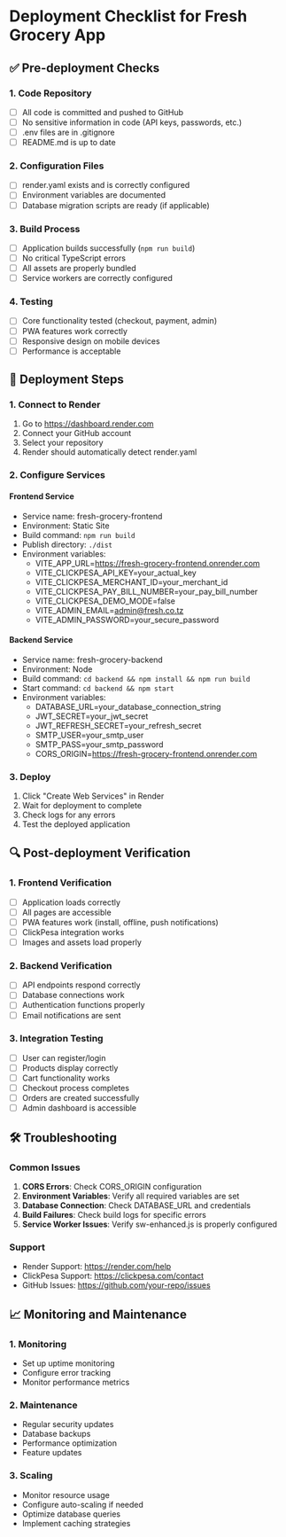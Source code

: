 # Deployment Checklist for Fresh Grocery App

## ✅ Pre-deployment Checks

### 1. Code Repository
- [ ] All code is committed and pushed to GitHub
- [ ] No sensitive information in code (API keys, passwords, etc.)
- [ ] .env files are in .gitignore
- [ ] README.md is up to date

### 2. Configuration Files
- [ ] render.yaml exists and is correctly configured
- [ ] Environment variables are documented
- [ ] Database migration scripts are ready (if applicable)

### 3. Build Process
- [ ] Application builds successfully (`npm run build`)
- [ ] No critical TypeScript errors
- [ ] All assets are properly bundled
- [ ] Service workers are correctly configured

### 4. Testing
- [ ] Core functionality tested (checkout, payment, admin)
- [ ] PWA features work correctly
- [ ] Responsive design on mobile devices
- [ ] Performance is acceptable

## 🚀 Deployment Steps

### 1. Connect to Render
1. Go to https://dashboard.render.com
2. Connect your GitHub account
3. Select your repository
4. Render should automatically detect render.yaml

### 2. Configure Services
#### Frontend Service
- Service name: fresh-grocery-frontend
- Environment: Static Site
- Build command: `npm run build`
- Publish directory: `./dist`
- Environment variables:
  - VITE_APP_URL=https://fresh-grocery-frontend.onrender.com
  - VITE_CLICKPESA_API_KEY=your_actual_key
  - VITE_CLICKPESA_MERCHANT_ID=your_merchant_id
  - VITE_CLICKPESA_PAY_BILL_NUMBER=your_pay_bill_number
  - VITE_CLICKPESA_DEMO_MODE=false
  - VITE_ADMIN_EMAIL=admin@fresh.co.tz
  - VITE_ADMIN_PASSWORD=your_secure_password

#### Backend Service
- Service name: fresh-grocery-backend
- Environment: Node
- Build command: `cd backend && npm install && npm run build`
- Start command: `cd backend && npm start`
- Environment variables:
  - DATABASE_URL=your_database_connection_string
  - JWT_SECRET=your_jwt_secret
  - JWT_REFRESH_SECRET=your_refresh_secret
  - SMTP_USER=your_smtp_user
  - SMTP_PASS=your_smtp_password
  - CORS_ORIGIN=https://fresh-grocery-frontend.onrender.com

### 3. Deploy
1. Click "Create Web Services" in Render
2. Wait for deployment to complete
3. Check logs for any errors
4. Test the deployed application

## 🔍 Post-deployment Verification

### 1. Frontend Verification
- [ ] Application loads correctly
- [ ] All pages are accessible
- [ ] PWA features work (install, offline, push notifications)
- [ ] ClickPesa integration works
- [ ] Images and assets load properly

### 2. Backend Verification
- [ ] API endpoints respond correctly
- [ ] Database connections work
- [ ] Authentication functions properly
- [ ] Email notifications are sent

### 3. Integration Testing
- [ ] User can register/login
- [ ] Products display correctly
- [ ] Cart functionality works
- [ ] Checkout process completes
- [ ] Orders are created successfully
- [ ] Admin dashboard is accessible

## 🛠️ Troubleshooting

### Common Issues
1. **CORS Errors**: Check CORS_ORIGIN configuration
2. **Environment Variables**: Verify all required variables are set
3. **Database Connection**: Check DATABASE_URL and credentials
4. **Build Failures**: Check build logs for specific errors
5. **Service Worker Issues**: Verify sw-enhanced.js is properly configured

### Support
- Render Support: https://render.com/help
- ClickPesa Support: https://clickpesa.com/contact
- GitHub Issues: https://github.com/your-repo/issues

## 📈 Monitoring and Maintenance

### 1. Monitoring
- Set up uptime monitoring
- Configure error tracking
- Monitor performance metrics

### 2. Maintenance
- Regular security updates
- Database backups
- Performance optimization
- Feature updates

### 3. Scaling
- Monitor resource usage
- Configure auto-scaling if needed
- Optimize database queries
- Implement caching strategies